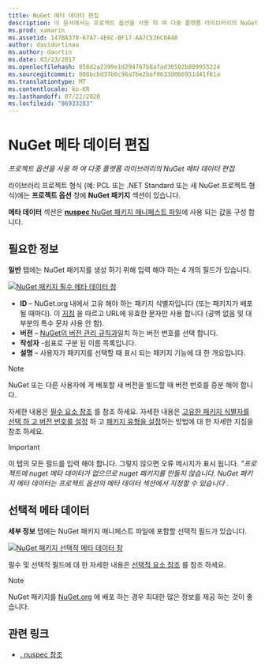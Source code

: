 ```yaml
---
title: NuGet 메타 데이터 편집
description: 이 문서에서는 프로젝트 옵션을 사용 하 여 다중 플랫폼 라이브러리의 NuGet 메타 데이터를 편집 하는 방법을 설명 합니다. 필수 및 선택적 메타 데이터 모두에 대해 설명 합니다.
ms.prod: xamarin
ms.assetid: 147BA370-67A7-4E6C-BF17-AA7C536C0A48
author: davidortinau
ms.author: daortin
ms.date: 03/23/2017
ms.openlocfilehash: 858d2a2399e1d294767b8afad36502b809955224
ms.sourcegitcommit: 008bcbd37b6c96a7be2baf0633d066931d41f61a
ms.translationtype: MT
ms.contentlocale: ko-KR
ms.lasthandoff: 07/22/2020
ms.locfileid: "86933283"
---
```

# <a name="editing-nuget-metadata"></a>NuGet 메타 데이터 편집

_프로젝트 옵션을 사용 하 여 다중 플랫폼 라이브러리의 NuGet 메타 데이터 편집_

라이브러리 프로젝트 형식 (예: PCL 또는 .NET Standard 또는 새 NuGet 프로젝트 형식)에는 **프로젝트 옵션** 창에 **NuGet 패키지** 섹션이 있습니다.

**메타 데이터** 섹션은 [ **nuspec** NuGet 패키지 매니페스트 파일](https://docs.microsoft.com/nuget/create-packages/creating-a-package#the-role-and-structure-of-the-nuspec-file)에 사용 되는 값을 구성 합니다.

## <a name="required-information"></a>필요한 정보

**일반** 탭에는 NuGet 패키지를 생성 하기 위해 입력 해야 하는 4 개의 필드가 있습니다.

[![NuGet 패키지 필수 메타 데이터 창](metadata-images/metadata-general-sml.png)](metadata-images/metadata-general.png#lightbox)

- **ID** – NuGet.org 내에서 고유 해야 하는 패키지 식별자입니다 (또는 패키지가 배포 될 때마다). 이 [지침](https://docs.microsoft.com/nuget/create-packages/creating-a-package#choosing-a-unique-package-identifier-and-setting-the-version-number) 을 따르고 URL에 유효한 문자만 사용 합니다 (공백 없음 및 대부분의 특수 문자 사용 안 함).
- **버전** – [NuGet의 버전 관리 규칙과](https://docs.microsoft.com/nuget/create-packages/dependency-versions)일치 하는 버전 번호를 선택 합니다.
- **작성자** -쉼표로 구분 된 이름 목록입니다.
- **설명** – 사용자가 패키지를 선택할 때 표시 되는 패키지 기능에 대 한 개요입니다.

> [!NOTE]
> NuGet 또는 다른 사용자에 게 배포할 새 버전을 빌드할 때 버전 번호를 증분 해야 합니다.

자세한 내용은 [필수 요소 참조](https://docs.microsoft.com/nuget/schema/nuspec#required-metadata-elements) 를 참조 하세요. 자세한 내용은 [고유한 패키지 식별자를 선택 하 고 버전 번호를 설정](https://docs.microsoft.com/nuget/create-packages/creating-a-package#choosing-a-unique-package-identifier-and-setting-the-version-number) 하 고 [패키지 유형을 설정](https://docs.microsoft.com/nuget/create-packages/creating-a-package#setting-a-package-type)하는 방법에 대 한 자세한 지침을 참조 하세요.

> [!IMPORTANT]
> 이 탭의 모든 필드를 입력 해야 합니다. 그렇지 않으면 오류 메시지가 표시 됩니다. _"프로젝트에 nuget 메타 데이터가 없으므로 nuget 패키지를 만들지 않습니다. NuGet 패키지 메타 데이터는 프로젝트 옵션의 메타 데이터 섹션에서 지정할 수 있습니다_ .

## <a name="optional-metadata"></a>선택적 메타 데이터

**세부 정보** 탭에는 NuGet 패키지 매니페스트 파일에 포함할 선택적 필드가 있습니다.

[![NuGet 패키지 선택적 메타 데이터 창](metadata-images/metadata-detail-sml.png)](metadata-images/metadata-detail.png#lightbox)

필수 및 선택적 필드에 대 한 자세한 내용은 [선택적 요소 참조](https://docs.microsoft.com/nuget/schema/nuspec#optional-metadata-elements) 를 참조 하세요.

> [!NOTE]
> NuGet 패키지를 [NuGet.org](https://www.nuget.org) 에 배포 하는 경우 최대한 많은 정보를 제공 하는 것이 좋습니다.

## <a name="related-links"></a>관련 링크

- [. nuspec 참조](https://docs.microsoft.com/nuget/schema/nuspec#general-form-and-schema)
